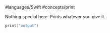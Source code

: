 #languages/Swift #concepts/print

Nothing special here. Prints whatever you give it.

```swift
print("output")
```